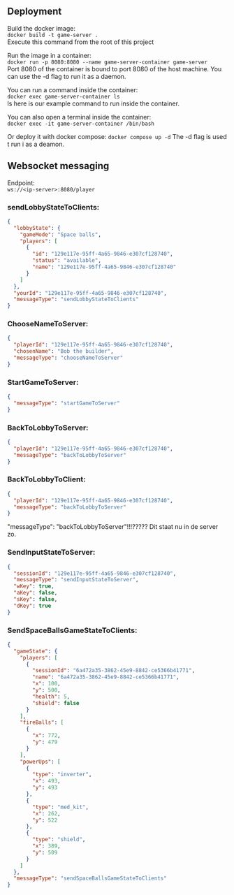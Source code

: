 ## Deployment 

Build the docker image:  
`docker build -t game-server .`  
Execute this command from the root of this project

Run the image in a container:  
`docker run -p 8080:8080 --name game-server-container game-server`  
Port 8080 of the container is bound to port 8080 of the host machine.
You can use the -d flag to run it as a daemon.

You can run a command inside the container:  
`docker exec game-server-container ls`  
ls here is our example command to run inside the container.

You can also open a terminal inside the container:  
`docker exec -it game-server-container /bin/bash`

Or deploy it with docker compose:
`docker compose up -d`
The -d flag is used t run i as a deamon.

## Websocket messaging

Endpoint:  
`ws://<ip-server>:8080/player`

### sendLobbyStateToClients:

```json
{
  "lobbyState": {
    "gameMode": "Space balls",
    "players": [
      {
        "id": "129e117e-95ff-4a65-9846-e307cf128740",
        "status": "available",
        "name": "129e117e-95ff-4a65-9846-e307cf128740"
      }
    ]
  },
  "yourId": "129e117e-95ff-4a65-9846-e307cf128740",
  "messageType": "sendLobbyStateToClients"
}
```

### ChooseNameToServer:

```json
{
  "playerId": "129e117e-95ff-4a65-9846-e307cf128740",
  "chosenName": "Bob the builder",
  "messageType": "chooseNameToServer"
}
```

### StartGameToServer:

```json
{
  "messageType": "startGameToServer"
}
```

### BackToLobbyToServer:

```json
{
  "playerId": "129e117e-95ff-4a65-9846-e307cf128740",
  "messageType": "backToLobbyToServer"
}
```

### BackToLobbyToClient:  

```json
{
  "playerId": "129e117e-95ff-4a65-9846-e307cf128740",
  "messageType": "backToLobbyToServer"
}
```  
"messageType": "backToLobbyToServer"!!!????? Dit staat nu in de server zo.

### SendInputStateToServer:  

```json
{
  "sessionId": "129e117e-95ff-4a65-9846-e307cf128740",
  "messageType": "sendInputStateToServer",
  "wKey": true,
  "aKey": false,
  "sKey": false,
  "dKey": true
}
```  

### SendSpaceBallsGameStateToClients:  

```json
{
  "gameState": {
    "players": [
      {
        "sessionId": "6a472a35-3862-45e9-8842-ce5366b41771",
        "name": "6a472a35-3862-45e9-8842-ce5366b41771",
        "x": 100,
        "y": 500,
        "health": 5,
        "shield": false
      }
    ],
    "fireBalls": [
      {
        "x": 772,
        "y": 479
      }
    ],
    "powerUps": [
      {
        "type": "inverter",
        "x": 493,
        "y": 493
      },
      {
        "type": "med_kit",
        "x": 262,
        "y": 522
      },
      {
        "type": "shield",
        "x": 389,
        "y": 509
      }
    ]
  },
  "messageType": "sendSpaceBallsGameStateToClients"
}
```
